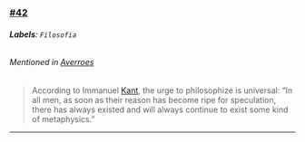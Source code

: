 ### [\#42](https://github.com/guilhermeprokisch/ideias/issues/42) 
###### **Labels**: `Filosofia`



 


###### Mentioned in [Averroes](Averroes)  
 > According to Immanuel [Kant](Kant), the urge to philosophize is universal: “In all men, as soon as their reason has become ripe for speculation, there has always existed and will always continue to exist some kind of metaphysics.”

-------------------------------------------------------------------------------

